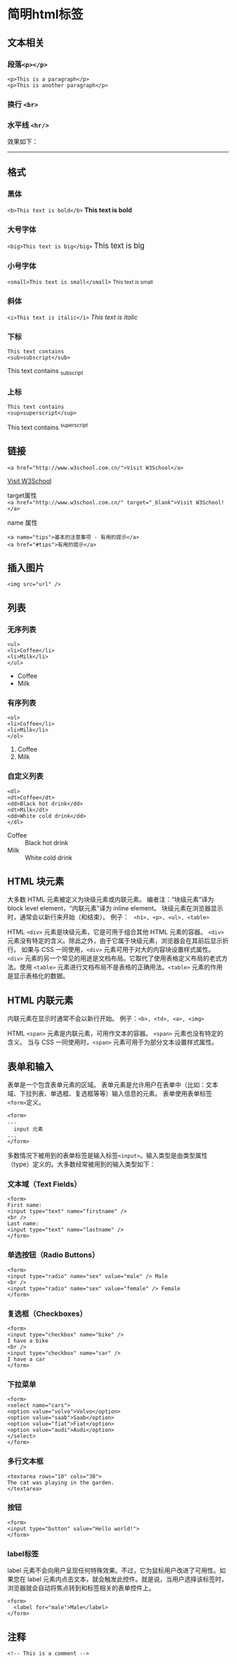 # 简明html标签


## 文本相关
### 段落`<p></p>`
```
<p>This is a paragraph</p>
<p>This is another paragraph</p>
```
### 换行 `<br>`  
### 水平线 `<hr/>`
效果如下：  
<hr>

## 格式

### 黑体

`<b>This text is bold</b>`
<b>This text is bold</b>

### 大号字体  
`<big>This text is big</big>` <big>This text is big</big>

### 小号字体
`<small>This text is small</small>` <small>This text is small</small>

### 斜体
`<i>This text is italic</i>`
<i>This text is italic</i>

### 下标
```
This text contains
<sub>subscript</sub>
```
This text contains
<sub>subscript</sub>

### 上标
```
This text contains
<sup>superscript</sup>
```
This text contains
<sup>superscript</sup>


## 链接
`<a href="http://www.w3school.com.cn/">Visit W3School</a>`

<a href="http://www.w3school.com.cn/">Visit W3School</a>

target属性  
`<a href="http://www.w3school.com.cn/" target="_blank">Visit W3School!</a>`

name 属性  
```
<a name="tips">基本的注意事项 - 有用的提示</a>
<a href="#tips">有用的提示</a>
```
## 插入图片
`<img src="url" />`

## 列表
### 无序列表
```
<ul>
<li>Coffee</li>
<li>Milk</li>
</ul>
```

<ul>
<li>Coffee</li>
<li>Milk</li>
</ul>

### 有序列表
```
<ol>
<li>Coffee</li>
<li>Milk</li>
</ol>
```

<ol>
<li>Coffee</li>
<li>Milk</li>
</ol>

### 自定义列表
```
<dl>
<dt>Coffee</dt>
<dd>Black hot drink</dd>
<dt>Milk</dt>
<dd>White cold drink</dd>
</dl>
```

<dl>
<dt>Coffee</dt>
<dd>Black hot drink</dd>
<dt>Milk</dt>
<dd>White cold drink</dd>
</dl>


## HTML 块元素
大多数 HTML 元素被定义为块级元素或内联元素。
编者注：“块级元素”译为 block level element，“内联元素”译为 inline element。
块级元素在浏览器显示时，通常会以新行来开始（和结束）。
例子：
` <h1>, <p>, <ul>, <table>`  

HTML `<div>` 元素是块级元素，它是可用于组合其他 HTML 元素的容器。
`<div>` 元素没有特定的含义。除此之外，由于它属于块级元素，浏览器会在其前后显示折行。
如果与 CSS 一同使用，`<div>` 元素可用于对大的内容块设置样式属性。
`<div>` 元素的另一个常见的用途是文档布局。它取代了使用表格定义布局的老式方法。使用 `<table>` 元素进行文档布局不是表格的正确用法。`<table>` 元素的作用是显示表格化的数据。  


## HTML 内联元素
内联元素在显示时通常不会以新行开始。
例子：`<b>, <td>, <a>, <img>`  

HTML `<span>` 元素是内联元素，可用作文本的容器。
`<span>` 元素也没有特定的含义。
当与 CSS 一同使用时，`<span>` 元素可用于为部分文本设置样式属性。


## 表单和输入
表单是一个包含表单元素的区域。
表单元素是允许用户在表单中（比如：文本域、下拉列表、单选框、复选框等等）输入信息的元素。
表单使用表单标签`<form>`定义。

```
<form>
...
  input 元素
...
</form>
```

多数情况下被用到的表单标签是输入标签`<input>`。输入类型是由类型属性（type）定义的。大多数经常被用到的输入类型如下：

### 文本域（Text Fields）
```
<form>
First name: 
<input type="text" name="firstname" />
<br />
Last name: 
<input type="text" name="lastname" />
</form>
```

### 单选按钮（Radio Buttons）
```
<form>
<input type="radio" name="sex" value="male" /> Male
<br />
<input type="radio" name="sex" value="female" /> Female
</form>
```
### 复选框（Checkboxes）
```
<form>
<input type="checkbox" name="bike" />
I have a bike
<br />
<input type="checkbox" name="car" />
I have a car
</form>
```

### 下拉菜单
```
<form>
<select name="cars">
<option value="volvo">Volvo</option>
<option value="saab">Saab</option>
<option value="fiat">Fiat</option>
<option value="audi">Audi</option>
</select>
</form>
```


### 多行文本框
```
<textarea rows="10" cols="30">
The cat was playing in the garden.
</textarea>
```

### 按钮
```
<form>
<input type="button" value="Hello world!">
</form>
```

### label标签
label 元素不会向用户呈现任何特殊效果。不过，它为鼠标用户改进了可用性。如果您在 label 元素内点击文本，就会触发此控件。就是说，当用户选择该标签时，浏览器就会自动将焦点转到和标签相关的表单控件上。
```
<form>
  <label for="male">Male</label>
</form>
```


## 注释
`<!-- This is a comment -->`






